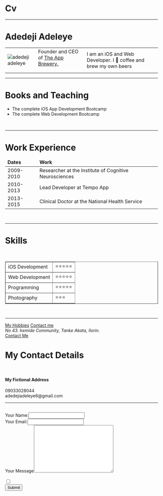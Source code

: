 # Cv
<!DOCTYPE html>
<html lang="en">
<head>
    <meta charset="UTF-8">
    <meta http-equiv="X-UA-Compatible" content="IE=edge">
    <meta name="viewport" content="width=device-width, initial-scale=1.0">
    <title>Document</title>
</head>
<body>
    <!DOCTYPE html>
<html lang="en">
<head>
    <meta charset="UTF-8">
    <meta http-equiv="X-UA-Compatible" content="IE=edge">
    <meta name="viewport" content="width=device-width, initial-scale=1.0">
    <title>Document</title>
</head>
<body>
    <!DOCTYPE html>
<html lang="en">
<head>
    <meta charset="UTF-8">
    <meta http-equiv="X-UA-Compatible" content="IE=edge">
    <meta name="viewport" content="width=device-width, initial-scale=1.0">
    <title>Adedeji Html Site</title>
</head>
<body>
    <hr>
    <h1>
    Adedeji Adeleye
    </h1>
    <table>
        <tr>
        <td>
            <img src="https://www.facebook.com/adedeji.adeleye.98" alt="adedeji adeleye">
        </td>
        <td>
            Founder and CEO of <a href="London app brewery.co">The App Brewery.</a>
            <p>
        </td>
       <td> I am an iOS and Web Developer. I 💖 coffee and brew my own beers</td>
      </tr>
    </table>
    <hr>
    <h1>Books and Teaching</h1>
    <ul><li>The complete iOS App Development Bootcamp</li>
    <li>The complete Web Development Bootcamp</li></ul><br><hr>
    <h1>Work Experience</h1>
    </tr></table>
    <table>
        <thead>
            <tr>
                <td><strong>Dates</strong></td>
                <td><strong>Work</strong></td> 
            </tr>
            </thead>
<tr>
    <td>
        2009-2010
    </td>
    <td>
        Researcher at the Institute of Cognitive Neurosciences
    </td>
</tr>
<tr>
    <td>
        2010-2013
    </td>
    <td>
        Lead Developer at Tempo App
    </td>
</tr>
<tr>
    <td>
        2013-2015
    </td>
    <td>
        Clinical Doctor at the National Health Service
    </td>
</tr></table><br>
<hr>
<h1>Skills</h1><br>
<table border="1">
    <tr>
        <td>
            iOS Development
        </td>
        <td>
            ⭐⭐⭐⭐⭐</td>
    </tr>
    <tr>
        <td>
            Web Development 
        </td>
        <td>
            ⭐⭐⭐⭐⭐
        </td>
    </tr>
    <tr>
        <td>
            Programming 
        </td>
        <td>
            ⭐⭐⭐⭐⭐
        </td>
    </tr>
    <tr>
        <td>
            Photography
        </td>
        <td>
            ⭐⭐⭐
        </td>
    </tr>
</table><br>
<hr>
<a href="www.google.com">My Hobbies</a>
<a href="www.gooogle.com">Contact me</a>
<address>
    No 43. Iremide Community, Tanke Akata, Ilorin.
</address>
<a href="Untitled-2">Contact Me</a><br>
<h1>My Contact Details</h1><br>
<h4>My Fictional Address</h4>
09033028044 <br>
adedejiadeleye6@gmail.com <br>
<hr>
<br><form action="">
    <label for="">Your Name:<input type="text"></label>
<br><label for="">Your Email:<input type="email">
<br><label for="">Your Message<textarea name="" id="" cols="30" rows="10"></textarea></label><br>
<label for=""><br>
    <input type="Checkbox">
</label>
<label for=""><br>
    <input type="submit">
</label><br>
</body>
</html>
